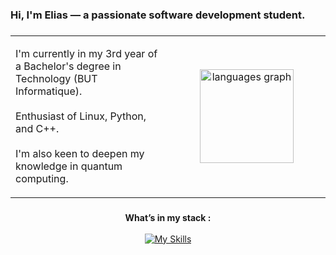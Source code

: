 <h3 align="left">Hi, I'm Elias — a passionate software development student.</h3>

###
<table border="0">
  <tr>
    <td>
      <p align="left">
        I'm currently in my 3rd year of a Bachelor's degree in Technology (BUT Informatique).<br><br>
        Enthusiast of Linux, Python, and C++.<br><br>
        I'm also keen to deepen my knowledge in quantum computing.
      </p>
    </td>
    <td width="50%" align="center" valign="middle">
      <img src="https://github-readme-stats.vercel.app/api/top-langs?username=elias-utf8&locale=en&hide_title=false&layout=compact&card_width=320&langs_count=5&theme=github_dark&hide_border=true&order=2" height="150" alt="languages graph"  />
    </td>
  </tr>
</table>

###

<div align="center">
  <strong>What’s in my stack : </strong>
</div>
<br>
<div align="center">
  <a href="https://skillicons.dev">
    <img src="https://skillicons.dev/icons?i=cpp,linux,py,qt,sublime,tensorflow,latex" alt="My Skills" />
  </a>
</div>

###
